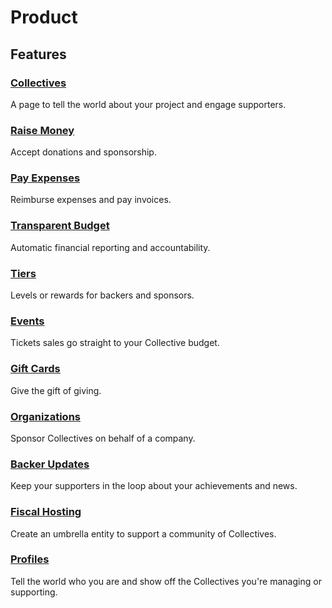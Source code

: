 # Product

## Features

### [Collectives](../collectives/)

A page to tell the world about your project and engage supporters.

### [Raise Money](../backers-and-sponsors/)

Accept donations and sponsorship.

### [Pay Expenses](../expenses/)

Reimburse expenses and pay invoices.

### [Transparent Budget](../collectives/budget.md)

Automatic financial reporting and accountability.

### [Tiers](../collectives/tiers-goals.md)

Levels or rewards for backers and sponsors.

### [Events](../collectives/events.md)

Tickets sales go straight to your Collective budget.

### [Gift Cards](../backers-and-sponsors/gift-cards.md)

Give the gift of giving.

### [Organizations](../backers-and-sponsors/organizations.md)

Sponsor Collectives on behalf of a company.

### [Backer Updates](../collectives/communication.md)

Keep your supporters in the loop about your achievements and news.

### [Fiscal Hosting](../hosts/)

Create an umbrella entity to support a community of Collectives.

### [Profiles](user-profile.md)

Tell the world who you are and show off the Collectives you're managing or supporting.

### 

